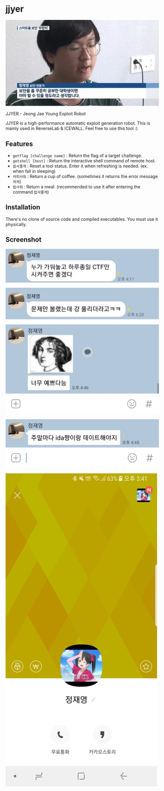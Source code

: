 # jjyer
![jjyer](images/jjyer.jpeg)

JJYER - Jeong Jae Young Exploit Robot

JJYER is a high-performance automatic exploit generation robot. This is mainly used in ReverseLab & ICEWALL. Feel free to use this tool :)

## Features

- `getflag [challenge name]` : Return the flag of a target challenge.
- `getshell [host]` : Return the interactive shell command of remote host.
- `밥사줄게` : Reset a tool status. Enter it when refreshing is needed. (ex. when fall in sleeping)
- `커피사줘` : Return a cup of coffee. (sometimes it returns the error message `꺼져`)
- `밥사줘` : Return a meal. (recommended to use it after entering the command `밥사줄게`) 

## Installation

There's no clone of source code and compiled executables. You must use it physically.

## Screenshot

![screenshot0](images/screenshot0.jpeg)

![screenshot1](images/screenshot1.jpeg)

![screenshot2](images/screenshot2.jpeg)

![screenshot3](images/screenshot3.jpeg)

![screenshot4](images/screenshot4.jpeg)